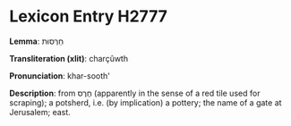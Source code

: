 # Lexicon Entry H2777

**Lemma**: חַרְסוּת

**Transliteration (xlit)**: charçûwth

**Pronunciation**: khar-sooth'

**Description**:
from חֶרֶס (apparently in the sense of a red tile used for scraping); a potsherd, i.e. (by implication) a pottery; the name of a gate at Jerusalem; east.

